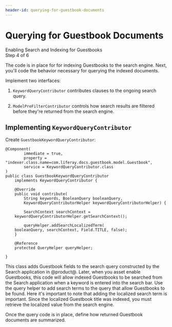 ```yaml
---
header-id: querying-for-guestbook-documents
---
```


# Querying for Guestbook Documents

<div class="learn-path-step">
    <p>Enabling Search and Indexing for Guestbooks<br>Step 4 of 6</p>
</div>

The code is in place for for indexing Guestbooks to the search engine. Next,
you'll code the behavior necessary for querying the indexed documents.

Implement two interfaces:

1.  `KeywordQueryContributor` contributes clauses to the ongoing search query.

2.  `ModelPreFilterContributor` controls how search results are filtered before
    they're returned from the search engine.

## Implementing `KeywordQueryContributor`

Create `GuestbookKeywordQueryContributor`: 

    @Component(
            immediate = true,
            property = "indexer.class.name=com.liferay.docs.guestbook.model.Guestbook",
            service = KeywordQueryContributor.class
    )
    public class GuestbookKeywordQueryContributor
        implements KeywordQueryContributor {

        @Override
        public void contribute(
            String keywords, BooleanQuery booleanQuery,
            KeywordQueryContributorHelper keywordQueryContributorHelper) {

            SearchContext searchContext =
        keywordQueryContributorHelper.getSearchContext();

            queryHelper.addSearchLocalizedTerm(
        booleanQuery, searchContext, Field.TITLE, false);
        }

        @Reference
        protected QueryHelper queryHelper;

    }

This class adds Guestbook fields to the search query constructed by the Search
application in @product@. Later, when you asset enable Guestbooks, this code
will allow indexed Guestbooks to be searched from the Search application when
a keyword is entered into the search bar. Use the query helper to add search
terms to the query that allow Guestbooks to be found. Here it's important to
note that adding the localized search term is important. Since the localized
Guestbook title was indexed, you must retrieve the localized value from the
search engine.

Once the query code is in place, define how returned Guestbook documents are
summarized. 
